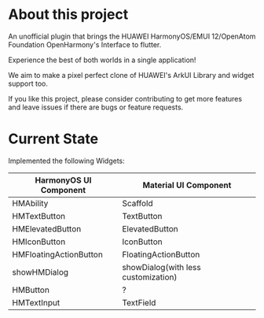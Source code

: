 # About this project
An unofficial plugin that brings the HUAWEI HarmonyOS/EMUI 12/OpenAtom Foundation OpenHarmony's Interface to flutter.

Experience the best of both worlds in a single application! 

We aim to make a pixel perfect clone of HUAWEI's ArkUI Library and widget support too.

If you like this project, please consider contributing to get more features and leave issues if there are bugs or feature requests.

# Current State
Implemented the following Widgets:

| HarmonyOS UI Component | Material UI Component               |
| ---------------------- | ----------------------------------- |
| HMAbility              | Scaffold                            |
| HMTextButton           | TextButton                          |
| HMElevatedButton       | ElevatedButton                      |
| HMIconButton           | IconButton                          |
| HMFloatingActionButton | FloatingActionButton                |
| showHMDialog           | showDialog(with less customization) |
| HMButton               | ?                                   |
| HMTextInput            | TextField                           |

